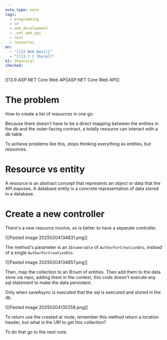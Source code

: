 ```yaml
---
note_type: note
tags:
  - programming
  - c#
  - web_development
  - .net_web_api
  - rest
  - resources
mn:
  - "[[12 Web Dev]]}"
  - "[[13.7 C Sharp]]"
kt: theorical
checked:
---
```

[[13.9 ASP.NET Core Web API|ASP.NET Core Web API]]

# The problem
How to create a list of resources in one go. 

Because there doesn't have to be a direct mapping between the entities in the db and the outer-facing contract, a totally resource can interact with a db table.

To achieve problems like this, stops thinking everything as entities, but resources. 

# Resource vs entity
A resource is an abstract concept that represents an object or data that the API exposes. A database entity is a concrete representation of data stored in a database.

# Create a new controller
There's a new resource involve, so is better to have a separate controller.

![[Pasted image 20250204134831.png]]

The method's parameter is an `IEnumerable` of `AuthorForCreationDto`, instead of a single `AuthorForCreationDto`. 

![[Pasted image 20250204134857.png]]

Then, map the collection to an IEnum of entities.  Then add them to the data store via repo, adding them in the context, this code doesn't execute any sql statement to make the data persistent. 

Only when saveAsync is executed that the sql is executed and stored in the db. 

![[Pasted image 20250204135258.png]]

To return use the created at route, remember this method return a location header, but what is the URI to get this collection? 

To do that go to the next note.
